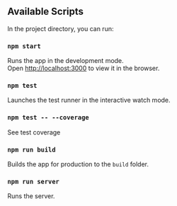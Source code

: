 ## Available Scripts

In the project directory, you can run:

### `npm start`

Runs the app in the development mode.<br />
Open [http://localhost:3000](http://localhost:3000) to view it in the browser.

### `npm test`

Launches the test runner in the interactive watch mode.

### `npm test -- --coverage`

See test coverage

### `npm run build`

Builds the app for production to the `build` folder.

### `npm run server`

Runs the server.
